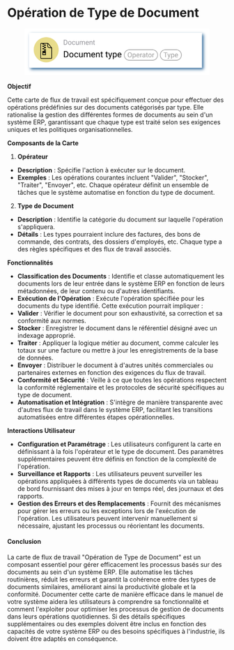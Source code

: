 # Opération de Type de Document

<figure><img src="../../../.gitbook/assets/userlmn_5cc120c265b7a237929e829ce781b452.png" alt=""><figcaption></figcaption></figure>

**Objectif**

Cette carte de flux de travail est spécifiquement conçue pour effectuer des opérations prédéfinies sur des documents catégorisés par type. Elle rationalise la gestion des différentes formes de documents au sein d'un système ERP, garantissant que chaque type est traité selon ses exigences uniques et les politiques organisationnelles.

**Composants de la Carte**

1. **Opérateur**
* **Description** : Spécifie l'action à exécuter sur le document.
* **Exemples** : Les opérations courantes incluent "Valider", "Stocker", "Traiter", "Envoyer", etc. Chaque opérateur définit un ensemble de tâches que le système automatise en fonction du type de document.
2. **Type de Document**
* **Description** : Identifie la catégorie du document sur laquelle l'opération s'appliquera.
* **Détails** : Les types pourraient inclure des factures, des bons de commande, des contrats, des dossiers d'employés, etc. Chaque type a des règles spécifiques et des flux de travail associés.

**Fonctionnalités**

* **Classification des Documents** : Identifie et classe automatiquement les documents lors de leur entrée dans le système ERP en fonction de leurs métadonnées, de leur contenu ou d'autres identifiants.
* **Exécution de l'Opération** : Exécute l'opération spécifiée pour les documents du type identifié. Cette exécution pourrait impliquer :
* **Valider** : Vérifier le document pour son exhaustivité, sa correction et sa conformité aux normes.
* **Stocker** : Enregistrer le document dans le référentiel désigné avec un indexage approprié.
* **Traiter** : Appliquer la logique métier au document, comme calculer les totaux sur une facture ou mettre à jour les enregistrements de la base de données.
* **Envoyer** : Distribuer le document à d'autres unités commerciales ou partenaires externes en fonction des exigences du flux de travail.
* **Conformité et Sécurité** : Veille à ce que toutes les opérations respectent la conformité réglementaire et les protocoles de sécurité spécifiques au type de document.
* **Automatisation et Intégration** : S'intègre de manière transparente avec d'autres flux de travail dans le système ERP, facilitant les transitions automatisées entre différentes étapes opérationnelles.

**Interactions Utilisateur**

* **Configuration et Paramétrage** : Les utilisateurs configurent la carte en définissant à la fois l'opérateur et le type de document. Des paramètres supplémentaires peuvent être définis en fonction de la complexité de l'opération.
* **Surveillance et Rapports** : Les utilisateurs peuvent surveiller les opérations appliquées à différents types de documents via un tableau de bord fournissant des mises à jour en temps réel, des journaux et des rapports.
* **Gestion des Erreurs et des Remplacements** : Fournit des mécanismes pour gérer les erreurs ou les exceptions lors de l'exécution de l'opération. Les utilisateurs peuvent intervenir manuellement si nécessaire, ajustant les processus ou réorientant les documents.

#### Conclusion

La carte de flux de travail "Opération de Type de Document" est un composant essentiel pour gérer efficacement les processus basés sur des documents au sein d'un système ERP. Elle automatise les tâches routinières, réduit les erreurs et garantit la cohérence entre des types de documents similaires, améliorant ainsi la productivité globale et la conformité. Documenter cette carte de manière efficace dans le manuel de votre système aidera les utilisateurs à comprendre sa fonctionnalité et comment l'exploiter pour optimiser les processus de gestion de documents dans leurs opérations quotidiennes. Si des détails spécifiques supplémentaires ou des exemples doivent être inclus en fonction des capacités de votre système ERP ou des besoins spécifiques à l'industrie, ils doivent être adaptés en conséquence.
